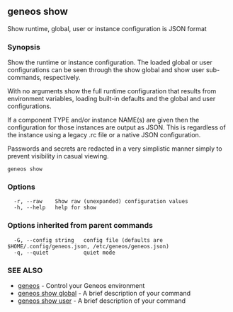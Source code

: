 ## geneos show

Show runtime, global, user or instance configuration is JSON format

### Synopsis

Show the runtime or instance configuration. The loaded
global or user configurations can be seen through the show global
and show user sub-commands, respectively.

With no arguments show the full runtime configuration that
results from environment variables, loading built-in defaults and the
global and user configurations.

If a component TYPE and/or instance NAME(s) are given then the
configuration for those instances are output as JSON. This is
regardless of the instance using a legacy .rc file or a native JSON
configuration.

Passwords and secrets are redacted in a very simplistic manner simply
to prevent visibility in casual viewing.

```
geneos show
```

### Options

```
  -r, --raw    Show raw (unexpanded) configuration values
  -h, --help   help for show
```

### Options inherited from parent commands

```
  -G, --config string   config file (defaults are $HOME/.config/geneos.json, /etc/geneos/geneos.json)
  -q, --quiet           quiet mode
```

### SEE ALSO

* [geneos](geneos.md)	 - Control your Geneos environment
* [geneos show global](geneos_show_global.md)	 - A brief description of your command
* [geneos show user](geneos_show_user.md)	 - A brief description of your command

